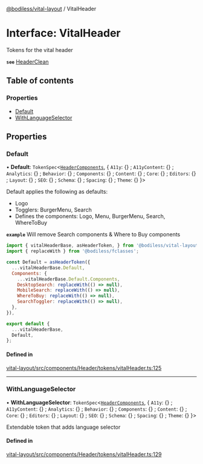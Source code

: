[@bodiless/vital-layout](../README.md) / VitalHeader

# Interface: VitalHeader

Tokens for the vital header

**`see`** [HeaderClean](../README.md#headerclean)

## Table of contents

### Properties

- [Default](VitalHeader.md#default)
- [WithLanguageSelector](VitalHeader.md#withlanguageselector)

## Properties

### Default

• **Default**: `TokenSpec`<[`HeaderComponents`](HeaderComponents.md), { `A11y`: {} ; `A11yContent`: {} ; `Analytics`: {} ; `Behavior`: {} ; `Components`: {} ; `Content`: {} ; `Core`: {} ; `Editors`: {} ; `Layout`: {} ; `SEO`: {} ; `Schema`: {} ; `Spacing`: {} ; `Theme`: {}  }\>

Default applies the following as defaults:
- Logo
- Togglers: BurgerMenu, Search
- Defines the components: Logo, Menu, BurgerMenu, Search, WhereToBuy

**`example`** Will remove Search components & Where to Buy components
```js
import { vitalHeaderBase, asHeaderToken, } from '@bodiless/vital-layout';
import { replaceWith } from '@bodiless/fclasses';

const Default = asHeaderToken({
  ...vitalHeaderBase.Default,
  Components: {
    ...vitalHeaderBase.Default.Components,
    DesktopSearch: replaceWith(() => null),
    MobileSearch: replaceWith(() => null),
    WhereToBuy: replaceWith(() => null),
    SearchToggler: replaceWith(() => null),
  },
}),

export default {
  ...vitalHeaderBase,
  Default,
};
```

#### Defined in

[vital-layout/src/components/Header/tokens/vitalHeader.ts:125](https://github.com/johnsonandjohnson/Bodiless-JS/blob/035171bdd/packages/vital-layout/src/components/Header/tokens/vitalHeader.ts#L125)

___

### WithLanguageSelector

• **WithLanguageSelector**: `TokenSpec`<[`HeaderComponents`](HeaderComponents.md), { `A11y`: {} ; `A11yContent`: {} ; `Analytics`: {} ; `Behavior`: {} ; `Components`: {} ; `Content`: {} ; `Core`: {} ; `Editors`: {} ; `Layout`: {} ; `SEO`: {} ; `Schema`: {} ; `Spacing`: {} ; `Theme`: {}  }\>

Extendable token that adds language selector

#### Defined in

[vital-layout/src/components/Header/tokens/vitalHeader.ts:129](https://github.com/johnsonandjohnson/Bodiless-JS/blob/035171bdd/packages/vital-layout/src/components/Header/tokens/vitalHeader.ts#L129)
